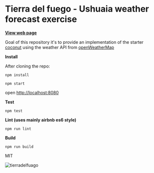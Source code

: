 # Tierra del fuego - Ushuaia weather forecast exercise

**[View web page](http://barbarosa.software/tierradelfuego/)**


Goal of this repository it's to provide an implementation of 
the starter [coconut](https://github.com/andreipreda/coconut) using the weather API from
[openWeatherMap](http://openweathermap.org/api)

**Install**

After cloning the repo:

```npm install```

```npm start```

open [http://localhost:8080](http://localhost:8080)


**Test**

```npm test```

**Lint (uses mainly airbnb es6 style)**

```npm run lint```

**Build**

```npm run build```


MIT

![tierradelfuago](https://s-media-cache-ak0.pinimg.com/236x/9d/8b/47/9d8b47cc107b4896590fcc108194d643.jpg)

